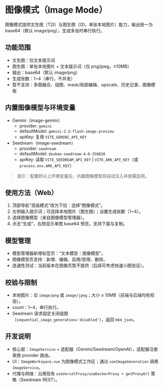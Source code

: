 # 图像模式（Image Mode）

图像模式提供文生图（T2I）与图生图（I2I，单张本地图片）能力，输出统一为 base64（默认 image/png），生成多张时串行执行。

## 功能范围
- 文生图：仅文本提示词
- 图生图：单张本地图片 + 文本提示词（仅 png/jpeg，≤10MB）
- 输出：base64（默认 image/png）
- 生成张数：1~4（串行，不并发）
- 暂不支持：多图融合、组图、mask/局部编辑、upscale、历史记录、图像模板

## 内置图像模型与环境变量
- Gemini（image-gemini）
  - provider: `gemini`
  - defaultModel: `gemini-2.5-flash-image-preview`
  - apiKey: 复用 `VITE_GEMINI_API_KEY`
- Seedream（image-seedream）
  - provider: `seedream`
  - defaultModel: `doubao-seedream-4-0-250828`
  - apiKey: 读取 `VITE_SEEDREAM_API_KEY` | `VITE_ARK_API_KEY`（或 `process.env.ARK_API_KEY`）

> 提示：配置好以上环境变量后，内置图像模型将自动注入并按需启用。

## 使用方法（Web）
1. 顶部导航“高级模式”改为下拉：选择“图像模式”。
2. 左侧输入提示词；可选择本地图片（图生图）；设置生成张数（1~4）。
3. 选择图像模型（来自图像模型管理器）。
4. 点击“生成”，右侧显示单图 base64 预览，支持下载与复制。

## 模型管理
- 模型管理器新增标签页：“文本模型｜图像模型”。
- 图像模型页支持：新增、编辑、启用/禁用、删除。
- 连通性测试：当前版本在图像页暂不提供（后续可考虑快速小图验证）。

## 校验与限制
- 本地图片：仅 `image/png` 或 `image/jpeg`；大小 ≤ 10MB（前端与后端均有校验）。
- count：1~4，串行执行。
- Seedream 请求固定关闭组图（`sequential_image_generation='disabled'`），返回 `b64_json`。

## 开发说明
- 核心层：`ImageService` + 适配器（Gemini/Seedream/OpenAI），适配器注册表按 provider 路由。
- UI：`ImageWorkspace.vue` 为图像模式工作区；通过 `useImageGeneration` 调用 `ImageService`。
- 代理与网络：沿用现有 `useVercelProxy/useDockerProxy + getProxyUrl` 策略（Seedream REST）。

